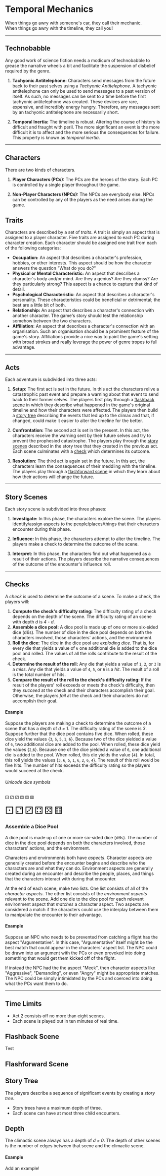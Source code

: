 # Temporal Mechanics

When things go awry with someone's car, they call their mechanic.  
When things go awry with the timeline, they call you!

---

## Technobabble
Any good work of science fiction needs a modicum of technobabble to grease the narrative wheels a bit and facilitate the suspension of disbelief required by the genre.
   1. __Tachyonic Antitelephone:__
   Characters send messages from the future back to their past selves using a _Tachyonic Antitelephone_.
   A tachyonic antitelephone can only be used to send messages to a past version of itself.
   As such, no messages can be sent to a time before the first tachyonic antitelephone was created.
   These devices are rare, expensive, and incredibly energy hungry.
   Therefore, any messages sent by an tachyonic antitelephone are necessarily short.

   2. __Temporal Inertia:__
   The timeline is robust.
   Altering the course of history is difficult and fraught with peril.
   The more significant an event is the more difficult it is to affect and the more serious the consequences for failure.
   This property is known as _temporal inertia_.  

---

## Characters
There are two kinds of characters.
   1. __Player Characters (PCs):__ The PCs are the heroes of the story.
   Each PC is controlled by a single player throughout the game.

   2. __Non-Player Characters (NPCs):__ The NPCs are everybody else.
   NPCs can be controlled by any of the players as the need arises during the game.

## Traits
Characters are described by a set of _traits_.
A trait is simply an aspect that is assigned to a player character.
Five traits are assigned to each PC during character creation.
Each character should be assigned one trait from each of the following categories:
   - __Occupation:__ An aspect that describes a character's profession, hobbies, or other interests.
   This aspect should be how the character answers the question "What do you do?"
   - __Physical or Mental Characteristic:__ An aspect that describes a character's body and/or mind.
   Are they a genius?
   Are they clumsy?
   Are they particularly strong?
   This aspect is a chance to capture that kind of detail.
   - __Psychological Characteristic:__ An aspect that describes a character's personality.
   These characteristics could be beneficial or detrimental; the best are a little bit of both.
   - __Relationship:__ An aspect that describes a character's connection with another character.
   The game's story should test the relationship somehow between the two characters.
   - __Affiliation:__ An aspect that describes a character's connection with an organisation.
   Such an organisation should be a prominent feature of the game's story.
   Affiliations provide a nice way to paint the game's setting with broad strokes and really leverage the power of genre tropes to full advantage.

---

## Acts
Each adventure is subdivided into three acts:
   1. __Setup:__
      The first act is set in the future.
      In this act the characters relive a catastrophic past event and prepare a warning about that event to send back to their former selves.
      The players first play through a [flashback scene](#flashback-scene) in which they describe what happened in the game's original timeline and how their characters were affected.
      The players then build a [story tree](#story-tree) describing the events that led up to the climax and that, if changed, could make it easier to alter the timeline for the better.

   2. __Confrontation:__
      The second act is set in the present.
      In this act, the characters receive the warning sent by their future selves and try to prevent the prophesied catastrophe.
      The players play through the [story scenes](#story-scenes) described in the story tree that they created in the previous act. Each scene culminates with a [check](#checks) which determines its outcome.

   3. __Resolution:__
      The third act is again set in the future.
      In this act, the characters learn the consequences of their meddling with the timeline.
      The players play through a [flashforward scene](#flashforward-scene) in which they learn about how their actions will change the future.

---

## Story Scenes
Each story scene is subdivided into three phases:
   1. __Investigate:__ In this phase, the characters explore the scene.
   The players identify/assign aspects to the people/places/things that their characters encounter during this phase.

   2. __Influence:__ In this phase, the characters attempt to alter the timeline.
   The players make a check to determine the outcome of the scene.

   3. __Interpret:__ In this phase, the characters find out what happened as a result of their actions.
   The players describe the narrative consequences of the outcome of the encounter's influence roll.

---

## Checks
A _check_ is used to determine the outcome of a scene.
To make a check, the players will:
   1. __Compute the check's difficulty rating:__
   The difficulty rating of a check depends on the depth of the scene.
   The difficulty rating of an scene with depth _d_ is _4 - d_.
   2. __Assemble a dice pool:__
   A dice pool is made up of one or more six-sided dice (d6s).
   The number of dice in the dice pool depends on both the characters involved, those characters' actions, and the environment.
   3. __Roll the dice:__
   The dice in the dice pool are _exploding dice_.
   That is, for every die that yields a value of `6` one additional die is added to the dice pool and rolled.
   The values of all the rolls contribute to the result of the check.
   4. __Determine the result of the roll:__
   Any die that yields a value of `1`, `2`, or `3` is a _miss_.
   Any die that yields a value of `4`, `5`, or `6` is a _hit_.
   The result of a roll is the total number of hits.
   5. __Compare the result of the roll to the check's difficulty rating:__
   If the result of the players' roll exceeds or meets the check's difficulty, then they _succeed_ at the check and their characters accomplish their goal.
   Otherwise, the players _fail_ at the check and their characters do not accomplish their goal.

#### Example
   Suppose the players are making a check to determine the outcome of a scene that has a depth of _d = 1_.
   The difficulty rating of the scene is _3_.
   Suppose further that the dice pool contains five dice.
   When rolled, these dice yield the values {`3`, `6`, `5`, `1`, `6`}.
   Because two of the dice yielded a value of `6`, two additional dice are added to the pool.
   When rolled, these dice yield the values {`2`,`6`}.
   Because one of the dice yielded a value of `6`, one additional die is added to the pool.
   When rolled, this die yields the value {`4`}.
   In total, this roll yields the values {`3`, `6`, `5`, `1`, `6`, `2`, `6`, `4`}.
   The result of this roll would be five hits.
   The number of hits exceeds the difficulty rating so the players would succeed at the check.


###### Unicode dice symbols
&#9856;
&#9857;
&#9858;
&#9859;
&#9860;
&#9861;

<font size="6">⚀</font>
<font size="6">⚁</font>
<font size="6">⚂</font>
<font size="6">⚃</font>
<font size="6">⚄</font>
<font size="6">⚅</font>

### Assemble a Dice Pool
A dice pool is made up of one or more six-sided dice (d6s).
The number of dice in the dice pool depends on both the characters involved, those characters' actions, and the environment.

Characters and environments both have _aspects_.
Character aspects are generally created before the encounter begins and describe who the characters are and what they can do.
Environment aspects are generally created during an encounter and describe the people, places, and things that the characters interact with during that encounter.

At the end of each scene, make two lists.
One list consists of all of the _character aspects_.
The other list consists of the _environment aspects_ relevant to the scene.
Add one die to the dice pool for each relevant environment aspect that _matches_ a character aspect.
Two aspects are considered a match if the characters could use the interplay between them to manipulate the encounter to their advantage.

#### Example
Suppose an NPC who needs to be prevented from catching a flight has the aspect "Argumentative".
In this case, "Argumentative" itself might be the best match that could appear in the characters' aspect list.
The NPC could be drawn into an argument with the PCs or even provoked into doing something that would get them kicked off of the flight.

If instead the NPC had the the aspect "Meek", then character aspects like "Aggressive", "Demanding", or even "Angry" might be appropriate matches.
The NPC could be simply intimidated by the PCs and coerced into doing what the PCs want them to do.

---
## Time Limits
   - Act 2 consists off no more than eight scenes.
   - Each scene is played out in ten minutes of real time.

## Flashback Scene
Test

## Flashforward Scene

## Story Tree
The players describe a sequence of significant events by creating a _story tree_.
   - Story trees have a maximum depth of three.
   - Each scene can have at most three child encounters.

## Depth
The climactic scene always has a depth of _d = 0_.
The depth of other scenes is the number of edges between that scene and the climactic scene.

#### Example
Add an example!


<!-- #### Example
```mermaid
graph BT;
  n0(Destroy the Death Star: 4);
  n0 ---- n1(Engage the enemy fighters: 3);
  n0 ----- n2(Find a critical weakness: 3);
           n2 --- n4(Rescue Princess Leia: 2);
           n2 ---- n5(Deliver the schematics to the rebels: 2);
                   n5 ---- n7(Find Obi-Wan Kenobi: 1);
  n0 --- n3(Use The Force: 3);
         n3 ------- n6(Train to become a Jedi: 2);
``` -->
